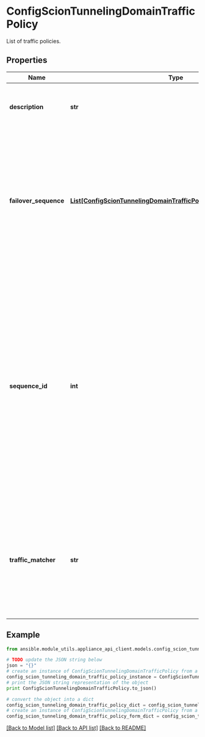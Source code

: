 # ConfigScionTunnelingDomainTrafficPolicy

List of traffic policies.

## Properties
Name | Type | Description | Notes
------------ | ------------- | ------------- | -------------
**description** | **str** | The optional description of the traffic policy. | [optional] 
**failover_sequence** | [**List[ConfigScionTunnelingDomainTrafficPolicyFailoverSequenceEntry]**](ConfigScionTunnelingDomainTrafficPolicyFailoverSequenceEntry.md) | A list of failover sequence entries, each of them associated with a path filter. If there&#39;s no live path left after applying the first filter the second one is tried and so on. | [optional] 
**sequence_id** | **int** | The sequence ID determines the order in which sequence the traffic policies are applied. The sequence ID must be unique for each entry. Target devices try to find the first entry with a matching traffic matcher in ascending order determined by the sequence ID (low to high). | 
**traffic_matcher** | **str** | Reference of the traffic matcher that is utilized by this policy. The traffic matcher is a selector for the IP packets covered by this traffic policy. | 

## Example

```python
from ansible.module_utils.appliance_api_client.models.config_scion_tunneling_domain_traffic_policy import ConfigScionTunnelingDomainTrafficPolicy

# TODO update the JSON string below
json = "{}"
# create an instance of ConfigScionTunnelingDomainTrafficPolicy from a JSON string
config_scion_tunneling_domain_traffic_policy_instance = ConfigScionTunnelingDomainTrafficPolicy.from_json(json)
# print the JSON string representation of the object
print ConfigScionTunnelingDomainTrafficPolicy.to_json()

# convert the object into a dict
config_scion_tunneling_domain_traffic_policy_dict = config_scion_tunneling_domain_traffic_policy_instance.to_dict()
# create an instance of ConfigScionTunnelingDomainTrafficPolicy from a dict
config_scion_tunneling_domain_traffic_policy_form_dict = config_scion_tunneling_domain_traffic_policy.from_dict(config_scion_tunneling_domain_traffic_policy_dict)
```
[[Back to Model list]](../README.md#documentation-for-models) [[Back to API list]](../README.md#documentation-for-api-endpoints) [[Back to README]](../README.md)


